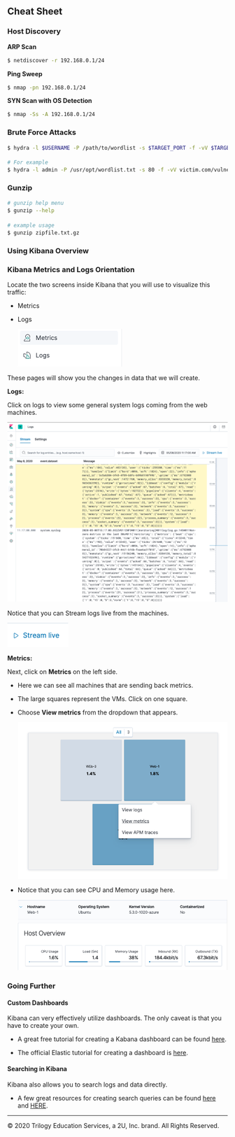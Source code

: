 ## Cheat Sheet

### Host Discovery

**ARP Scan**
```bash
$ netdiscover -r 192.168.0.1/24
```

**Ping Sweep**

```bash
$ nmap -pn 192.168.0.1/24
```

**SYN Scan with OS Detection**

```bash
$ nmap -Ss -A 192.168.0.1/24
```

### Brute Force Attacks

```bash
$ hydra -l $USERNAME -P /path/to/wordlist -s $TARGET_PORT -f -vV $TARGET_URL

# For example
$ hydra -l admin -P /usr/opt/wordlist.txt -s 80 -f -vV victim.com/vulnerable_folder
```

### Gunzip

```bash
# gunzip help menu
$ gunzip --help 

# example usage
$ gunzip zipfile.txt.gz
```

### Using Kibana Overview 

### Kibana Metrics and Logs Orientation

Locate the two screens inside Kibana that you will use to visualize this traffic:
- Metrics
- Logs

  ![](../Week-13/Images/metrics-kibana/Metrics-Logs.png)

These pages will show you the changes in data that we will create.

**Logs:**

Click on logs to view some general system logs coming from the web machines.

![](../Week-13/Images/metrics-kibana/Logs-General.png)

Notice that you can Stream logs live from the machines. 

![](../Week-13/Images/metrics-kibana/Stream-Live.png)

**Metrics:**

Next, click on **Metrics** on the left side. 

- Here we can see all machines that are sending back metrics.

- The large squares represent the VMs. Click on one square. 

- Choose **View metrics** from the dropdown that appears.

  ![](../Week-13/Images/metrics-kibana/Metric-VM-Dropdown.png)

- Notice that you can see CPU and Memory usage here.

  ![](../Week-13/Images/metrics-kibana/Host-Overview.png)

### Going Further

#### Custom Dashboards

Kibana can very effectively utilize dashboards. The only caveat is that you have to create your own.

  - A great free tutorial for creating a Kabana dashboard can be found [here](https://www.tutorialspoint.com/kibana/kibana_create_dashboard.htm).

  - The official Elastic tutorial for creating a dashboard is [here](https://www.elastic.co/guide/en/kibana/current/dashboard-create-new-dashboard.html).

#### Searching in Kibana

Kibana also allows you to search logs and data directly.

- A few great resources for creating search queries can be found [here](https://deep-log-inspection.readthedocs.io/en/latest/user/kibana-logs/) and [HERE](https://www.elastic.co/guide/en/kibana/current/search.html).

---

© 2020 Trilogy Education Services, a 2U, Inc. brand. All Rights Reserved.  

